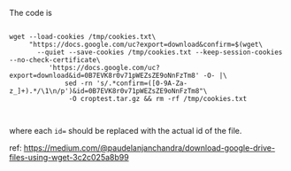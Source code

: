 
The code is  

```
  
wget --load-cookies /tmp/cookies.txt\
     "https://docs.google.com/uc?export=download&confirm=$(wget\
       --quiet --save-cookies /tmp/cookies.txt --keep-session-cookies --no-check-certificate\
          'https://docs.google.com/uc?export=download&id=0B7EVK8r0v71pWEZsZE9oNnFzTm8' -O- |\
              sed -rn 's/.*confirm=([0-9A-Za-z_]+).*/\1\n/p')&id=0B7EVK8r0v71pWEZsZE9oNnFzTm8"\
               -O croptest.tar.gz && rm -rf /tmp/cookies.txt



```
where each `id=` should be replaced with the actual id of the file.

ref:
https://medium.com/@paudelanjanchandra/download-google-drive-files-using-wget-3c2c025a8b99
